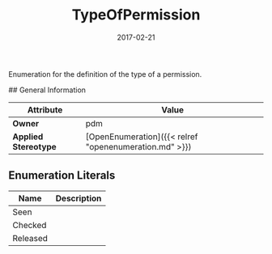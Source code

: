 ﻿---
title: TypeOfPermission
toc: false
type: specs
date: "2017-02-21"
draft: false
specification: VEC
version: 1.1.3
documentType: "Recommendation"
elementType: Class
classes:
  - TypeOfPermission
menu_name: vec-1.1.3
---
<p>Enumeration for the definition of the type of a permission. </p>
## General Information

| Attribute               | Value |
|-------------------------|-------|
| **Owner**               | pdm |
| **Applied Stereotype**  | [OpenEnumeration]({{< relref "openenumeration.md" >}})<br/>  |

## Enumeration Literals
| Name          | **Description** |
|---------------|-----------------|
| Seen |  |
| Checked |  |
| Released |  |

